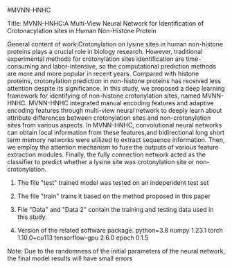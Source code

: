 #MVNN-HNHC

Title:
MVNN-HNHC:A Multi-View Neural Network for Identification of Crotonacylation sites in Human Non-Histone Protein

General content of work:Crotonylation on lysine sites in human non-histone proteins plays a crucial role in biology research. However, traditional experimental methods for crotonylation sites identification are time-consuming and labor-intensive, so the computational prediction methods are more and more popular in recent years. Compared with histone proteins, crotonylation prediction in non-histone proteins has received less attention despite its significance. In this study, we proposed a deep learning framework for identifying of non-histone crotonylation sites, named MVNN-HNHC. MVNN-HNHC integrated manual encoding features and adaptive encoding features through multi-view neural network to deeply learn about attribute differences between crotonylation sites and non-crotonylation sites from various aspects. In MVNN-HNHC, convolutional neural networks can obtain local information from these features,and bidirectional long short term memory networks were utilized to extract sequence information. Then, we employ the attention mechanism to fuse the outputs of various feature extraction modules. Finally, the fully connection network acted as the classifier to predict whether a lysine site was crotonylation site or non-crotonylation.

1. The file "test" trained model was tested on an independent test set

2. The file "train" trains it based on the method proposed in this paper

3. File "Data" and "Data 2" contain the training and testing data used in this study.

4. Version of the related software package. 
python=3.8
numpy                         1.23.1
torch                         1.10.0+cu113
tensorflow-gpu                2.6.0
epoch                         0.1.5



Note: Due to the randomness of the initial parameters of the neural network, the final model results will have small errors
